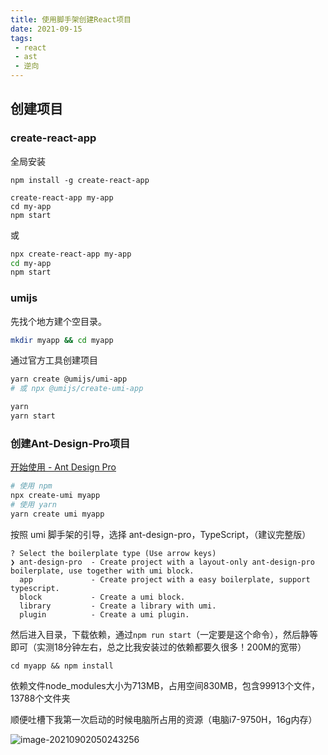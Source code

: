 ```yaml
---
title: 使用脚手架创建React项目
date: 2021-09-15
tags: 
 - react
 - ast
 - 逆向
---
```


## 创建项目

### create-react-app

全局安装

```
npm install -g create-react-app

create-react-app my-app
cd my-app
npm start
```

或

```sh
npx create-react-app my-app
cd my-app
npm start
```

### umijs

先找个地方建个空目录。

```bash
mkdir myapp && cd myapp
```

通过官方工具创建项目

```bash
yarn create @umijs/umi-app
# 或 npx @umijs/create-umi-app

yarn
yarn start
```

### 创建Ant-Design-Pro项目

[开始使用 - Ant Design Pro](https://pro.ant.design/zh-CN/docs/getting-started)

```bash
# 使用 npm
npx create-umi myapp
# 使用 yarn
yarn create umi myapp
```

按照 umi 脚手架的引导，选择 ant-design-pro，TypeScript，（建议完整版）

```shell
? Select the boilerplate type (Use arrow keys)
❯ ant-design-pro  - Create project with a layout-only ant-design-pro boilerplate, use together with umi block.
  app             - Create project with a easy boilerplate, support typescript.
  block           - Create a umi block.
  library         - Create a library with umi.
  plugin          - Create a umi plugin.
```

然后进入目录，下载依赖，通过`npm run start`（一定要是这个命令），然后静等即可（实测18分钟左右，总之比我安装过的依赖都要久很多！200M的宽带）

```shell
cd myapp && npm install
```

依赖文件node_modules大小为713MB，占用空间830MB，包含99913个文件，13788个文件夹

顺便吐槽下我第一次启动的时候电脑所占用的资源（电脑i7-9750H，16g内存）

![image-20210902050243256](https://img.kuizuo.cn/image-20210902050243256.png)

